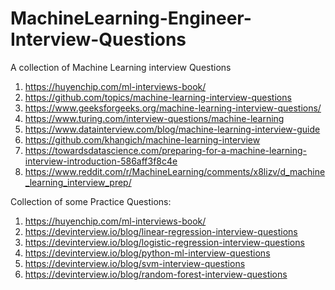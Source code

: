 # MachineLearning-Engineer-Interview-Questions
A collection of Machine Learning interview Questions 

1. https://huyenchip.com/ml-interviews-book/
2. https://github.com/topics/machine-learning-interview-questions
3. https://www.geeksforgeeks.org/machine-learning-interview-questions/
4. https://www.turing.com/interview-questions/machine-learning
5. https://www.datainterview.com/blog/machine-learning-interview-guide
6. https://github.com/khangich/machine-learning-interview
7. https://towardsdatascience.com/preparing-for-a-machine-learning-interview-introduction-586aff3f8c4e
8. https://www.reddit.com/r/MachineLearning/comments/x8lizv/d_machine_learning_interview_prep/

Collection of some Practice Questions:
1. https://huyenchip.com/ml-interviews-book/
2. https://devinterview.io/blog/linear-regression-interview-questions
3. https://devinterview.io/blog/logistic-regression-interview-questions
4. https://devinterview.io/blog/python-ml-interview-questions
5. https://devinterview.io/blog/svm-interview-questions
6. https://devinterview.io/blog/random-forest-interview-questions
